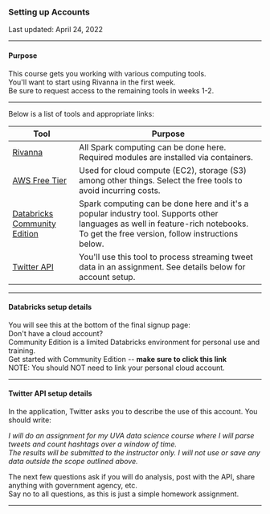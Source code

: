 ### Setting up Accounts

Last updated: April 24, 2022

---

#### Purpose

This course gets you working with various computing tools.  
You'll want to start using Rivanna in the first week.  
Be sure to request access to the remaining tools in weeks 1-2.

---

Below is a list of tools and appropriate links: 

| Tool  | Purpose  |  
|---|---|
| [Rivanna](https://rivanna-portal.hpc.virginia.edu/pun/sys/dashboard/batch_connect/sessions)  |  All Spark computing can be done here. Required modules are installed via containers. |    
|  [AWS Free Tier](https://aws.amazon.com/free/?all-free-tier.sort-by=item.additionalFields.SortRank&all-free-tier.sort-order=asc) | Used for cloud compute (EC2), storage (S3) among other things. Select the free tools to avoid incurring costs. |
| [Databricks Community Edition](https://community.cloud.databricks.com/login.html) | Spark computing can be done here and it's a popular industry tool. Supports other languages as well in feature-rich notebooks. To get the free version, follow instructions below.|
|[Twitter API](https://developer.twitter.com/en/portal/products/elevated)| You'll use this tool to process streaming tweet data in an assignment. See details below for account setup.|

---

#### Databricks setup details 
You will see this at the bottom of the final signup page:  
Don't have a cloud account?  
Community Edition is a limited Databricks environment for personal use and training.  
Get started with Community Edition -- **make sure to click this link**  
NOTE: You should NOT need to link your personal cloud account.

---

#### Twitter API setup details
In the application, Twitter asks you to describe the use of this account. You should write:

*I will do an assignment for my UVA data science course where I will parse tweets and count hashtags over a window of time.  
The results will be submitted to the instructor only. I will not use or save any data outside the scope outlined above.*

The next few questions ask if you will do analysis, post with the API, share anything with government agency, etc.  
Say no to all questions, as this is just a simple homework assignment.

---

